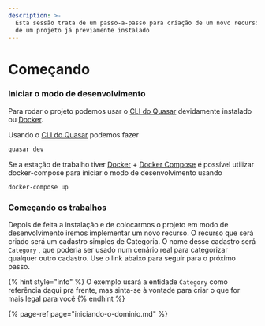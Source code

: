 ```yaml
---
description: >-
  Esta sessão trata de um passo-a-passo para criação de um novo recurso dentro
  de um projeto já previamente instalado
---
```


# Começando

### Iniciar o modo de desenvolvimento

Para rodar o projeto podemos usar o [CLI do Quasar](https://quasar.dev/quasar-cli/cli-documentation/commands-list#dev) devidamente instalado ou [Docker](https://docs.docker.com/install).

Usando o [CLI do Quasar](https://quasar.dev/quasar-cli/cli-documentation/commands-list#dev) podemos fazer

```bash
quasar dev
```

Se a estação de trabalho tiver [Docker](https://docs.docker.com/install) + [Docker Compose](https://docs.docker.com/compose/install) é possível utilizar docker-compose para iniciar o modo de desenvolvimento usando

```bash
docker-compose up
```

### Começando os trabalhos

Depois de feita a instalação e de colocarmos o projeto em modo de desenvolvimento iremos implementar um novo recurso. O recurso que será criado será um cadastro simples de Categoria. O nome desse cadastro será `Category` , que poderia ser usado num cenário real para categorizar qualquer outro cadastro. Use o link abaixo para seguir para o próximo passo.

{% hint style="info" %}
O exemplo usará a entidade `Category` como referência daqui pra frente, mas sinta-se à vontade para criar o que for mais legal para você
{% endhint %}

{% page-ref page="iniciando-o-dominio.md" %}



